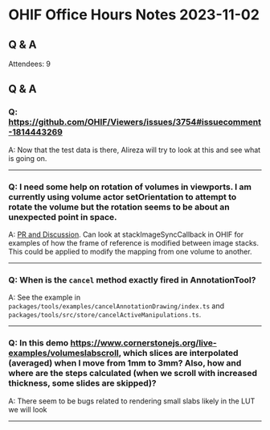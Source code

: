 # OHIF Office Hours Notes 2023-11-02


## Q & A

Attendees: 9

## Q & A

### Q: https://github.com/OHIF/Viewers/issues/3754#issuecomment-1814443269

A: Now that the test data is there, Alireza will try to look at this and see what is going on.

---

### Q: I need some help on rotation of volumes in viewports. I am currently using volume actor setOrientation to attempt to rotate the volume but the rotation seems to be about an unexpected point in space.

A: [PR and Discussion](https://github.com/cornerstonejs/cornerstone3D/pull/859). Can look at stackImageSyncCallback in OHIF for examples of how the frame of reference is modified between image stacks. This could be applied to modify the mapping from one volume to another.

---

### Q: When is the `cancel` method exactly fired in AnnotationTool?

A: See the example in `packages/tools/examples/cancelAnnotationDrawing/index.ts` and `packages/tools/src/store/cancelActiveManipulations.ts`.

---

### Q: In this demo https://www.cornerstonejs.org/live-examples/volumeslabscroll, which slices are interpolated (averaged) when I move from 1mm to 3mm? Also, how and where are the steps calculated (when we scroll with increased thickness, some slides are skipped)?

A: There seem to be bugs related to rendering small slabs likely in the LUT we will look

---
